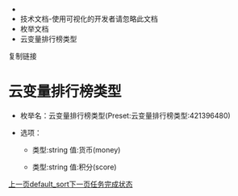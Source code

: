   * [](/)
  * 技术文档-使用可视化的开发者请忽略此文档
  * 枚举文档
  * 云变量排行榜类型

复制链接

# 云变量排行榜类型

  * 枚举名：云变量排行榜类型(Preset:云变量排行榜类型:421396480)

  * 选项：

    * 类型:string 值:货币(money)

    * 类型:string 值:积分(score)

[上一页default_sort](/技术文档/枚举文档/default_sort)[下一页任务完成状态](/技术文档/枚举文档/任务完成状态)


